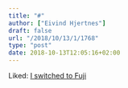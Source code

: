 ```yaml
---
title: "#"
author: ["Eivind Hjertnes"]
draft: false
url: "/2018/10/13/1/1768"
type: "post"
date: 2018-10-13T12:05:16+02:00
---
```


Liked: [I switched to Fuji](https://islandinthenet.com/fuji-x-t2/)
